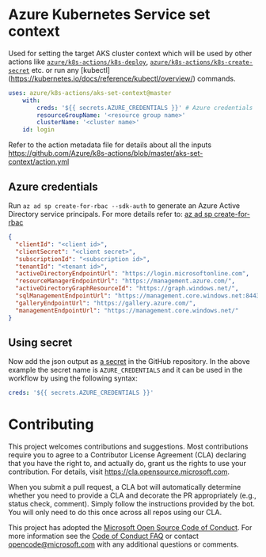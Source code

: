 # Azure Kubernetes Service set context

Used for setting the target AKS cluster context which will be used by other actions like [`azure/k8s-actions/k8s-deploy`](https://github.com/Azure/k8s-actions/tree/master/k8s-deploy), [`azure/k8s-actions/k8s-create-secret`](https://github.com/Azure/k8s-actions/tree/master/k8s-create-secret) etc. or run any [kubectl]   (https://kubernetes.io/docs/reference/kubectl/overview/) commands.

```yaml
uses: azure/k8s-actions/aks-set-context@master
    with:
        creds: '${{ secrets.AZURE_CREDENTIALS }}' # Azure credentials
        resourceGroupName: '<resource group name>'
        clusterName: '<cluster name>'
    id: login
```

Refer to the action metadata file for details about all the inputs https://github.com/Azure/k8s-actions/blob/master/aks-set-context/action.yml

## Azure credentials
Run `az ad sp create-for-rbac --sdk-auth` to generate an Azure Active Directory service principals.
For more details refer to: [az ad sp create-for-rbac](https://docs.microsoft.com/en-us/cli/azure/ad/sp?view=azure-cli-latest#az-ad-sp-create-for-rbac)

```json
{
  "clientId": "<client id>",
  "clientSecret": "<client secret>",
  "subscriptionId": "<subscription id>",
  "tenantId": "<tenant id>",
  "activeDirectoryEndpointUrl": "https://login.microsoftonline.com",
  "resourceManagerEndpointUrl": "https://management.azure.com/",
  "activeDirectoryGraphResourceId": "https://graph.windows.net/",
  "sqlManagementEndpointUrl": "https://management.core.windows.net:8443/",
  "galleryEndpointUrl": "https://gallery.azure.com/",
  "managementEndpointUrl": "https://management.core.windows.net/"
}
```
## Using secret
Now add the json output as [a secret](https://developer.github.com/actions/managing-workflows/storing-secrets/) in the GitHub repository. In the above example the secret name is `AZURE_CREDENTIALS` and it can be used in the workflow by using the following syntax:
```yaml
creds: '${{ secrets.AZURE_CREDENTIALS }}'
```

# Contributing

This project welcomes contributions and suggestions.  Most contributions require you to agree to a
Contributor License Agreement (CLA) declaring that you have the right to, and actually do, grant us
the rights to use your contribution. For details, visit https://cla.opensource.microsoft.com.

When you submit a pull request, a CLA bot will automatically determine whether you need to provide
a CLA and decorate the PR appropriately (e.g., status check, comment). Simply follow the instructions
provided by the bot. You will only need to do this once across all repos using our CLA.

This project has adopted the [Microsoft Open Source Code of Conduct](https://opensource.microsoft.com/codeofconduct/).
For more information see the [Code of Conduct FAQ](https://opensource.microsoft.com/codeofconduct/faq/) or
contact [opencode@microsoft.com](mailto:opencode@microsoft.com) with any additional questions or comments.
